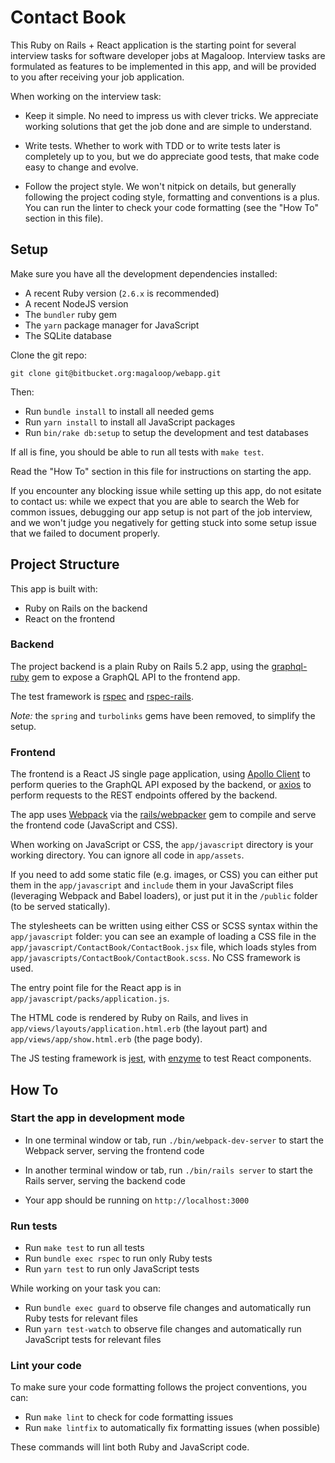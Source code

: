# Contact Book

This Ruby on Rails + React application is the starting point for several
interview tasks for software developer jobs at Magaloop. Interview tasks are
formulated as features to be implemented in this app, and will be provided to
you after receiving your job application.

When working on the interview task:

  * Keep it simple. No need to impress us with clever tricks. We appreciate
    working solutions that get the job done and are simple to understand.

  * Write tests. Whether to work with TDD or to write tests later is completely
    up to you, but we do appreciate good tests, that make code easy to change
    and evolve.

  * Follow the project style. We won't nitpick on details, but generally
    following the project coding style, formatting and conventions is a plus.
    You can run the linter to check your code formatting (see the "How To"
    section in this file).

## Setup

Make sure you have all the development dependencies installed:

  - A recent Ruby version (`2.6.x` is recommended)
  - A recent NodeJS version
  - The `bundler` ruby gem
  - The `yarn` package manager for JavaScript
  - The SQLite database

Clone the git repo:

```
git clone git@bitbucket.org:magaloop/webapp.git
```

Then:

  - Run `bundle install` to install all needed gems
  - Run `yarn install` to install all JavaScript packages
  - Run `bin/rake db:setup` to setup the development and test databases

If all is fine, you should be able to run all tests with `make test`.

Read the "How To" section in this file for instructions on starting the app.

If you encounter any blocking issue while setting up this app, do not esitate to
contact us: while we expect that you are able to search the Web for common
issues, debugging our app setup is not part of the job interview, and we won't
judge you negatively for getting stuck into some setup issue that we failed to
document properly.


## Project Structure

This app is built with:

  - Ruby on Rails on the backend
  - React on the frontend

### Backend

The project backend is a plain Ruby on Rails 5.2 app, using the
[graphql-ruby](https://graphql-ruby.org) gem to expose a GraphQL API to the
frontend app.

The test framework is [rspec](http://rspec.info) and
[rspec-rails](https://github.com/rspec/rspec-rails).

_Note:_ the `spring` and `turbolinks` gems have been removed, to simplify the
setup.

### Frontend

The frontend is a React JS single page application, using [Apollo
Client](https://www.apollographql.com/docs/react/) to perform queries to the
GraphQL API exposed by the backend, or [axios](https://github.com/axios/axios)
to perform requests to the REST endpoints offered by the backend.

The app uses [Webpack](https://webpack.js.org) via the
[rails/webpacker](https://github.com/rails/webpacker) gem to compile and serve
the frontend code (JavaScript and CSS).

When working on JavaScript or CSS, the `app/javascript` directory is your
working directory. You can ignore all code in `app/assets`.

If you need to add some static file (e.g. images, or CSS) you can either put
them in the `app/javascript` and `include` them in your JavaScript files
(leveraging Webpack and Babel loaders), or just put it in the `/public` folder
(to be served statically).

The stylesheets can be written using either CSS or SCSS syntax within the
`app/javascript` folder: you can see an example of loading a CSS file in the
`app/javascript/ContactBook/ContactBook.jsx` file, which loads styles from
`app/javascripts/ContactBook/ContactBook.scss`. No CSS framework is used.

The entry point file for the React app is in
`app/javascript/packs/application.js`.

The HTML code is rendered by Ruby on Rails, and lives in
`app/views/layouts/application.html.erb` (the layout part) and
`app/views/app/show.html.erb` (the page body).

The JS testing framework is [jest](https://jestjs.io), with
[enzyme](https://airbnb.io/enzyme/) to test React components.


## How To

### Start the app in development mode

  - In one terminal window or tab, run `./bin/webpack-dev-server` to start the
    Webpack server, serving the frontend code

  - In another terminal window or tab, run `./bin/rails server` to start the
    Rails server, serving the backend code

  - Your app should be running on `http://localhost:3000`

### Run tests

  - Run `make test` to run all tests
  - Run `bundle exec rspec` to run only Ruby tests
  - Run `yarn test` to run only JavaScript tests

While working on your task you can:

  - Run `bundle exec guard` to observe file changes and automatically run Ruby
    tests for relevant files
  - Run `yarn test-watch` to observe file changes and automatically run
    JavaScript tests for relevant files

### Lint your code

To make sure your code formatting follows the project conventions, you can:

  - Run `make lint` to check for code formatting issues
  - Run `make lintfix` to automatically fix formatting issues (when possible)

These commands will lint both Ruby and JavaScript code.

